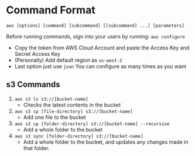 # Command Format
`aws [options] [command] [subcommand] [[subcommand] ...] [parameters]`

Before running commands, sign into your users by running: `aws configure`
- Copy the token from AWS Cloud Account and paste the Access Key and Secret Access Key
- (Personally) Add default region as `us-west-2`
- Last option just use `json`
You can configure as many times as you want

## s3 Commands
1. `aws s3 ls s3://[bucket-name]`
   - Checks the latest contents in the bucket
2. `aws s3 cp [file-directory] s3://[bucket-name]`
   - Add one file to the bucket
4. `aws s3 cp [folder-directory] s3://[bucket-name] --recursive`
   - Add a whole folder to the bucket
6. `aws s3 sync [folder-directory] s3://[bucket-name]`
    - Add a whole folder to the bucket, and updates any changes made in that folder.
